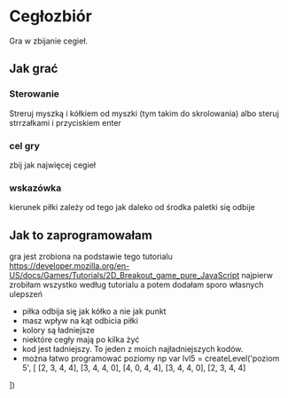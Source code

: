 # Cegłozbiór
Gra w zbijanie cegieł.
## Jak grać
### Sterowanie
Streruj myszką i kółkiem od myszki (tym takim do skrolowania)
albo steruj strrzałkami i przyciskiem enter
### cel gry
zbij jak najwięcej cegieł
### wskazówka
kierunek piłki zależy od tego jak daleko od środka paletki się odbije
## Jak to zaprogramowałam
gra jest zrobiona na podstawie tego tutorialu https://developer.mozilla.org/en-US/docs/Games/Tutorials/2D_Breakout_game_pure_JavaScript
najpierw zrobiłam wszystko według tutorialu a potem dodałam sporo własnych ulepszeń
  * piłka odbija się jak kółko a nie jak punkt
  * masz wpływ na kąt odbicia piłki
  * kolory są ładniejsze
  * niektóre cegły mają po kilka żyć
  * kod jest ładniejszy. To jeden z moich najładniejszych kodów. 
  * można łatwo programować poziomy np
    var lvl5 = createLevel('poziom 5', [
    [2, 3, 4, 4],
    [3, 4, 4, 0],
    [4, 0, 4, 4],
    [3, 4, 4, 0],
    [2, 3, 4, 4]

  ])
  
